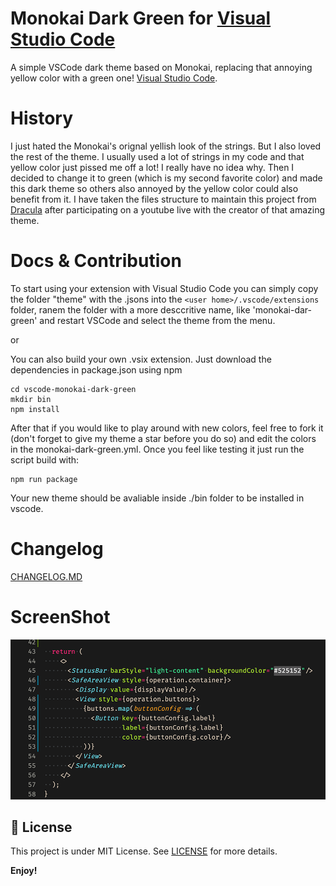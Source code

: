 # Monokai Dark Green for [Visual Studio Code](http://code.visualstudio.com)
A simple VSCode dark theme based on Monokai, replacing that annoying yellow color with a green one! [Visual Studio Code](http://code.visualstudio.com).

# History
I just hated the Monokai's orignal yellish look of the strings. But I also loved the rest of the theme. I usually used a lot of strings in my code and that yellow color just pissed me off a lot! I really have no idea why.
Then I decided to change it to green (which is my second favorite color) and made this dark theme so others also annoyed by the yellow color could also benefit from it.
I have taken the files structure to maintain this project from [Dracula](https://github.com/dracula/visual-studio-code/) after participating on a youtube live with the creator of that amazing theme.

# Docs & Contribution
To start using your extension with Visual Studio Code you can simply copy the folder "theme" with the .jsons into the `<user home>/.vscode/extensions` folder, ranem the folder with a more desccritive name, like 'monokai-dar-green' and restart VSCode and select the theme from the menu.

or

You can also build your own .vsix extension. Just download the dependencies in package.json using npm

```
cd vscode-monokai-dark-green
mkdir bin
npm install
```

After that if you would like to play around with new colors, feel free to fork it (don't forget to give my theme a star before you do so) and edit the colors in the monokai-dark-green.yml. Once you feel like testing it just run the script build with:

```
npm run package
```

Your new theme should be avaliable inside ./bin folder to be installed in vscode.


# Changelog
[CHANGELOG.MD](CHANGELOG.md)

# ScreenShot
![screenshot 1](screenshots/screen.png)

## :memo: License

This project is under MIT License. See [LICENSE](./LICENSE.md) for more details.

**Enjoy!**

